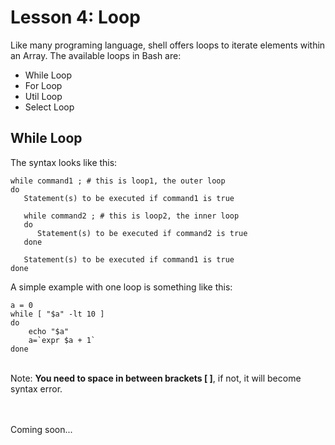 # Lesson 4: Loop
Like many programing language, shell offers loops to iterate elements within an Array. The available loops in Bash are:
<ul>
	<li>While Loop</li>
	<li>For Loop</li>
	<li>Util Loop</li>
	<li>Select Loop</li>
</ul>

## While Loop
The syntax looks like this:
<br>
```
while command1 ; # this is loop1, the outer loop
do
   Statement(s) to be executed if command1 is true

   while command2 ; # this is loop2, the inner loop
   do
      Statement(s) to be executed if command2 is true
   done

   Statement(s) to be executed if command1 is true
done
```

A simple example with one loop is something like this:
<br>
```
a = 0
while [ "$a" -lt 10 ]
do
	echo "$a"
	a=`expr $a + 1`
done
```
<br>
Note: <b>You need to space in between brackets [ ]</b>, if not, it will become syntax error.

<br><br>
Coming soon...